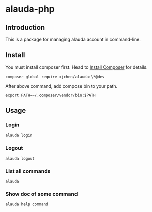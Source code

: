 # alauda-php

## Introduction

This is a package for managing alauda account in command-line.

## Install

You must install composer first. Head to [Install Composer](https://getcomposer.org/doc/00-intro.md) for details.

	composer global require xjchen/alauda:\*@dev
	
After above command, add compose bin to your path.

	export PATH=~/.composer/vendor/bin:$PATH
	
## Usage

### Login

	alauda login
	
### Logout

	alauda logout
	
### List all commands

	alauda
	
### Show doc of some command

	alauda help command
	
